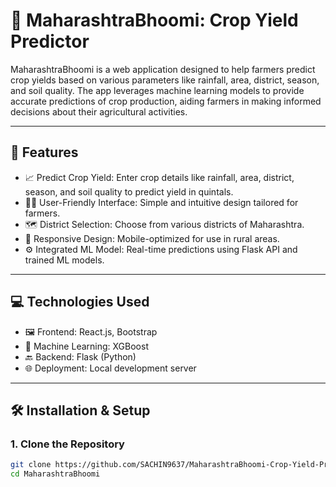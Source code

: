 # 🌾 MaharashtraBhoomi: Crop Yield Predictor

MaharashtraBhoomi is a web application designed to help farmers predict crop yields based on various parameters like rainfall, area, district, season, and soil quality. The app leverages machine learning models to provide accurate predictions of crop production, aiding farmers in making informed decisions about their agricultural activities.

---

## 🚀 Features

- 📈 Predict Crop Yield: Enter crop details like rainfall, area, district, season, and soil quality to predict yield in quintals.
- 🧑‍🌾 User-Friendly Interface: Simple and intuitive design tailored for farmers.
- 🗺️ District Selection: Choose from various districts of Maharashtra.
- 📱 Responsive Design: Mobile-optimized for use in rural areas.
- ⚙️ Integrated ML Model: Real-time predictions using Flask API and trained ML models.

---

## 💻 Technologies Used

- 🖼️ Frontend: React.js, Bootstrap
- 🧠 Machine Learning: XGBoost
- 🔙 Backend: Flask (Python)
- 🌐 Deployment: Local development server

---

## 🛠️ Installation & Setup

### 1. Clone the Repository

```bash
git clone https://github.com/SACHIN9637/MaharashtraBhoomi-Crop-Yield-Predictor.git
cd MaharashtraBhoomi


